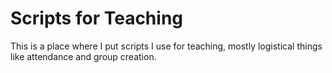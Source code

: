 # Scripts for Teaching #

This is a place where I put scripts I use for teaching, mostly logistical things like attendance and group creation. 



